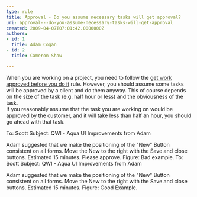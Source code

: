 ```yaml
---
type: rule
title: Approval - Do you assume necessary tasks will get approval?
uri: approval---do-you-assume-necessary-tasks-will-get-approval
created: 2009-04-07T07:01:42.0000000Z
authors:
- id: 1
  title: Adam Cogan
- id: 2
  title: Cameron Shaw

---
```


 When you are working on a project, you need to follow the [get work approved before you do it](/Management/RulesToHappyClients/Pages/DoYouGetWorkApprovedBeforeYouDoIt.aspx) rule. However, you should assume some tasks will be approved by a client and do them anyway. This of course depends on the size of the task (e.g. half hour or less) and the obviousness of the task.  
If you reasonably assume that the task you are working on would be approved by the customer, and it will take less than half an hour, you should go ahead with that task.

To: Scott 
Subject: QWI - Aqua UI Improvements from Adam

Adam suggested that we make the positioning of the "New" Button consistent on all forms. Move the New to the right with the Save and close buttons. Estimated 15 minutes. 
Please approve.
Figure: Bad example.
To: Scott 
Subject: QWI - Aqua UI Improvements from Adam

Adam suggested that we make the positioning of the "New" Button consistent on all forms. Move the New to the right with the Save and close buttons. Estimated 15 minutes.
Figure: Good Example.
